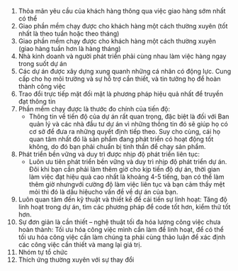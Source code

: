 1. Thỏa mãn yêu cầu của khách hàng thông qua việc giao hàng sớm nhất có thể
2. Giao phần mềm chạy được cho khách hàng một cách thường xuyên (tốt nhất là theo tuần hoặc theo tháng)
3. Giao phần mềm chạy được cho khách hàng một cách thường xuyên (giao hàng tuần hơn là hàng tháng)
4. Nhà kinh doanh và người phát triển phải cùng nhau làm việc hàng ngay trong suốt dự án
5. Các dự án được xây dựng xung quanh những cá nhân có động lực. Cung cấp cho họ môi trường và sự hỗ 
trợ cần thiết, và tin tưởng họ để hoàn thành công việc
6. Trao đổi trực tiếp mặt đối mặt là phương pháp hiệu quả nhất để truyền đạt thông tin
7. Phần mềm chạy được là thước đo chính của tiến độ:
	- Thông tin về tiến độ của dự án rất quan trọng, đặc biệt là đối với Ban quản
lý và các nhà đầu tư dự án vì những thông tin đó sẽ giúp họ có cơ sở để đưa ra 
những quyết định tiếp theo. Suy cho cùng, cái họ quan tâm nhất đó là sản phẩm 
đang phát triển có hoạt động tốt không, do đó bạn phải chuẩn bị tinh thần để 
chạy sản phẩm.
8. Phát triển bền vững và duy trì được nhịp độ phát triển liên tục:
	- Luôn ưu tiên phát triển bền vững và duy trì nhịp độ phát triển dự án. Đôi
khi bạn cần phải làm thêm giờ cho kịp tiến độ dự án, thời gian làm việc đạt hiệu 
quả cao nhất là khoảng 4-5 tiếng, bạn có thể làm thêm giờ nhưngvới cường độ làm 
việc liên tục và bạn cảm thấy mệt mỏi thì đó là dấu hiệucho vấn đề về dự án của 
bạn.
9. Luôn quan tâm đến kỹ thuật và thiết kế để cải tiến sự linh hoạt: Tăng độ linh hoạt trong dự án, 
tìm các phương pháp để code tốt hơn, kiểm thử tốt hơn.
10. Sự đơn giản là cần thiết – nghệ thuật tối đa hóa lượng công việc chưa hoàn thành: Tối ưu hóa công việc mình cần làm để linh hoạt, 
để có thể tối ưu hóa công việc cần làm chúng ta phải cùng thảo luận để xác định các công việc cần thiết và mang lại giá trị.
11. Nhóm tự tổ chức
12. Thích ứng thường xuyên với sự thay đổi
